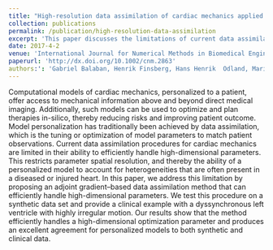 ```yaml
---
title: "High‐resolution data assimilation of cardiac mechanics applied to a dyssynchronous ventricle"
collection: publications
permalink: /publication/high‐resolution-data-assimilation
excerpt: 'This paper discusses the limitations of current data assimilation procedures for personalizing computational models of cardiac mechanics and proposes a new adjoint gradient-based method that can efficiently handle high-dimensional parameters. The method is tested on synthetic and clinical data, demonstrating its ability to produce accurate personalized models of cardiac mechanics.'
date: 2017-4-2
venue: 'International Journal for Numerical Methods in Biomedical Engineering'
paperurl: 'http://dx.doi.org/10.1002/cnm.2863'
authors:': 'Gabriel Balaban, Henrik Finsberg, Hans Henrik  Odland, Marie E. Rognes, Stian Ross, Joakim Sundnes, Samuel Wall'
---
```


Computational models of cardiac mechanics, personalized to a patient, offer access
to mechanical information above and beyond direct medical imaging. Additionally, such models can be used to optimize and plan therapies in-silico, thereby
reducing risks and improving patient outcome. Model personalization has traditionally been achieved by data assimilation, which is the tuning or optimization
of model parameters to match patient observations. Current data assimilation procedures for cardiac mechanics are limited in their ability to efficiently handle
high-dimensional parameters. This restricts parameter spatial resolution, and thereby
the ability of a personalized model to account for heterogeneities that are often
present in a diseased or injured heart. In this paper, we address this limitation
by proposing an adjoint gradient–based data assimilation method that can efficiently handle high-dimensional parameters. We test this procedure on a synthetic
data set and provide a clinical example with a dyssynchronous left ventricle with
highly irregular motion. Our results show that the method efficiently handles a
high-dimensional optimization parameter and produces an excellent agreement for
personalized models to both synthetic and clinical data.
